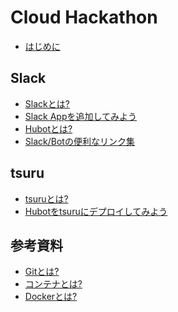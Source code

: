 # Cloud Hackathon

* [はじめに](introduction.md)

<!--
* [GitHubのアカウント作成](github.md)
-->

## Slack

* [Slackとは?](slack/abstract.md)
* [Slack Appを追加してみよう](slack/integration.md)
* [Hubotとは?](slack/hubot.md)
* [Slack/Botの便利なリンク集](slack/links.md)

## tsuru

* [tsuruとは?](tsuru/tsuru.md)
* [Hubotをtsuruにデプロイしてみよう](tsuru/sample_application.md)

## 参考資料

* [Gitとは?](git.md)
* [コンテナとは?](container.md)
* [Dockerとは?](docker.md)

<!--
## Docker Compose

* [サンプルコードを動かしてみよう](docker_compose/sample_application.md)
* [開発サイクルを回してみよう](docker_compose/development_cycle.md)
* [その他](docker_compose/others.md)
-->
